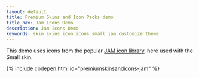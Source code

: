 ```yaml
---
layout: default
title: Premium Skins and Icon Packs demo
title_nav: Jam Icons Demo
description: Jam Icons Demo
keywords: skin skins icon icons small jam customize theme
---
```


This demo uses icons from the popular [JAM icon library](https://jam-icons.com), here used with the Small skin.

{% include codepen.html id="premiumskinsandicons-jam" %}
